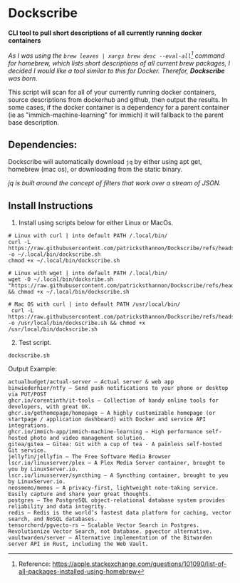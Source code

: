 # Dockscribe
**CLI tool to pull short descriptions of all currently running docker containers**

_As I was using the `brew leaves | xargs brew desc --eval-all`[^1] command for homebrew, which lists short descriptions of all current brew packages, I decided I would like a tool similar to this for Docker. Therefor, **Dockscribe** was born._<br/>

This script will scan for all of your currently running docker containers, source descriptions from dockerhub and github, then output the results. In some cases, if the docker container is a dependency for a parent container (ie as "immich-machine-learning" for immich) it will fallback to the parent base description.

## Dependencies:

Dockscribe will automatically download `jq` by either using apt get, homebrew (mac os), or downloading from the static binary. 

_jq is built around the concept of filters that work over a stream of JSON._

## Install Instructions 
1. Install using scripts below for either Linux or MacOs.
```
# Linux with curl | into default PATH /.local/bin/
curl -L https://raw.githubusercontent.com/patricksthannon/Dockscribe/refs/heads/main/dockscribe.sh -o ~/.local/bin/dockscribe.sh
chmod +x ~/.local/bin/dockscribe.sh

# Linux with wget | into default PATH /.local/bin/
wget -O ~/.local/bin/docksribe.sh "https://raw.githubusercontent.com/patricksthannon/Dockscribe/refs/heads/main/dockscribe.sh" && chmod +x ~/.local/bin/dockscribe.sh

# Mac OS with curl | into default PATH /usr/local/bin/
 curl -L https://raw.githubusercontent.com/patricksthannon/Dockscribe/refs/heads/main/dockscribe.sh -o /usr/local/bin/dockscribe.sh && chmod +x /usr/local/bin/dockscribe.sh

```

2. Test script.

```
dockscribe.sh
```

Output Example:
```
actualbudget/actual-server — Actual server & web app 
binwiederhier/ntfy — Send push notifications to your phone or desktop via PUT/POST
ghcr.io/corentinth/it-tools — Collection of handy online tools for developers, with great UX. 
ghcr.io/gethomepage/homepage — A highly customizable homepage (or startpage / application dashboard) with Docker and service API integrations.
ghcr.io/immich-app/immich-machine-learning — High performance self-hosted photo and video management solution.
gitea/gitea — Gitea: Git with a cup of tea - A painless self-hosted Git service.
jellyfin/jellyfin — The Free Software Media Browser 
lscr.io/linuxserver/plex — A Plex Media Server container, brought to you by LinuxServer.io. 
lscr.io/linuxserver/syncthing — A Syncthing container, brought to you by LinuxServer.io. 
neosmemo/memos — A privacy-first, lightweight note-taking service. Easily capture and share your great thoughts.
postgres — The PostgreSQL object-relational database system provides reliability and data integrity.
redis — Redis is the world’s fastest data platform for caching, vector search, and NoSQL databases.
tensorchord/pgvecto-rs — Scalable Vector Search in Postgres. Revolutionize Vector Search, not Database. pgvector alternative.
vaultwarden/server — Alternative implementation of the Bitwarden server API in Rust, including the Web Vault.

```

[^1]: Reference: https://apple.stackexchange.com/questions/101090/list-of-all-packages-installed-using-homebrew
